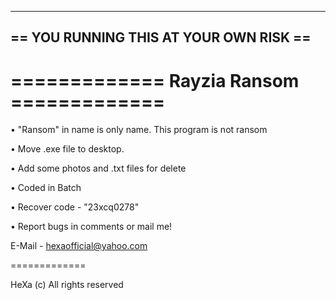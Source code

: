 
---------------------------------------
== YOU RUNNING THIS AT YOUR OWN RISK ==
---------------------------------------

=============
Rayzia Ransom =============
=============

• "Ransom" in name is only name. This program is not ransom 

• Move .exe file to desktop.

• Add some photos and .txt files for delete

• Coded in Batch

• Recover code - "23xcq0278"

• Report bugs in comments or mail me!

E-Mail - hexaofficial@yahoo.com

=============

HeXa (c) All rights reserved




